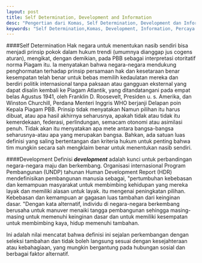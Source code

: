 ```yaml
---
layout: post
title: Self Determination, Development and Information
desc: "Pengertian dari Komas, Self Determination, Development dan Information"
keywords: "Self Determination,Komas, Development, Information, Percaya Diri, Negara Berkembang, Pengembangan"
---
```


####Self Determination
Hak negara untuk menentukan nasib sendiri bisa menjadi prinsip pokok dalam hukum trendi (umumnya dianggap jus cogens aturan), mengikat, dengan demikian, pada PBB sebagai interpretasi otoritatif norma Piagam itu. Ia menyatakan bahwa negara-negara mendukung penghormatan terhadap prinsip persamaan hak dan kesetaraan benar kesempatan telah benar untuk bebas memilih kedaulatan mereka dan berdiri politik internasional tanpa paksaan atau gangguan eksternal yang dapat disalin kembali ke Piagam Atlantik, yang ditandatangani pada empat belas Agustus 1941, oleh Franklin D. Roosevelt, Presiden u. s. Amerika, dan Winston Churchill, Perdana Menteri Inggris WHO berjanji Delapan poin Kepala Piagam PBB. Prinsip tidak menyatakan Namun pilihan itu harus dibuat, atau apa hasil akhirnya seharusnya, apakah tidak atau tidak itu kemerdekaan, federasi, perlindungan, semacam otonomi atau asimilasi penuh. Tidak akan itu menyatakan apa mete antara bangsa-bangsa seharusnya-atau apa yang merupakan bangsa. Bahkan, ada satuan luas definisi yang saling bertentangan dan kriteria hukum untuk penting bahwa tim mungkin secara sah mengklaim benar untuk menentukan nasib sendiri.

####Development
Definisi **_development_** adalah kunci untuk perbandingan negara-negara maju dan berkembang. Organisasi internasional Program Pembangunan (UNDP) tahunan Human Development Report (HDR) mendefinisikan pembangunan manusia sebagai, "pertumbuhan kebebasan dan kemampuan masyarakat untuk membimbing kehidupan yang mereka layak dan memiliki alasan untuk layak. itu mengenai peningkatan pilihan. Kebebasan dan kemampuan ar gagasan luas tambahan dari keinginan dasar. "Dengan kata alternatif, individu di negara-negara berkembang berusaha untuk manuver menaiki tangga pembangunan sehingga masing-masing untuk memenuhi keinginan dasar dan untuk memiliki kesempatan untuk membimbing kaya, hidup memenuhi tambahan.

Ini adalah nilai mencatat bahwa definisi ini sejalan perkembangan dengan seleksi tambahan dan tidak boleh langsung sesuai dengan kesejahteraan atau kebahagiaan, yang mungkin bergantung pada hubungan sosial dan berbagai faktor alternatif.
